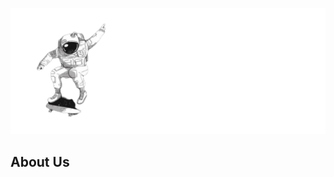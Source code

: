 <div align="center">
  <p>
    <a href="https://vexial.xyz"><img src="vexiala.png" width="550" alt="VexialLogo" /></a>
  </p>
</div>

## About Us
